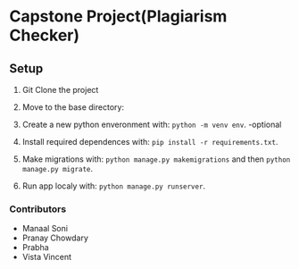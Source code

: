 # Capstone Project(Plagiarism Checker) 

## Setup

1. Git Clone the project

2. Move to the base directory:

3. Create a new python enveronment with: ```python -m venv env```.   -optional

4. Install required dependences with: ```pip install -r requirements.txt```.

5. Make migrations with: ```python manage.py makemigrations``` and then ```python manage.py migrate```.

6. Run app localy with: ```python manage.py runserver```.

### Contributors
- Manaal Soni 
- Pranay Chowdary
- Prabha 
- Vista Vincent

